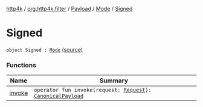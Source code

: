 [http4k](../../../../index.md) / [org.http4k.filter](../../../index.md) / [Payload](../../index.md) / [Mode](../index.md) / [Signed](./index.md)

# Signed

`object Signed : `[`Mode`](../index.md) [(source)](https://github.com/http4k/http4k/blob/master/http4k-aws/src/main/kotlin/org/http4k/filter/awsExtensions.kt#L73)

### Functions

| Name | Summary |
|---|---|
| [invoke](invoke.md) | `operator fun invoke(request: `[`Request`](../../../../org.http4k.core/-request/index.md)`): `[`CanonicalPayload`](../../../-canonical-payload/index.md) |
